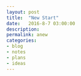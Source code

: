 ```yaml
---
layout: post
title:  "New Start"
date:   2016-8-7 03:00:00
description: 
permalink: anew
categories:
- blog
- notes
- plans
- ideas
---
```


